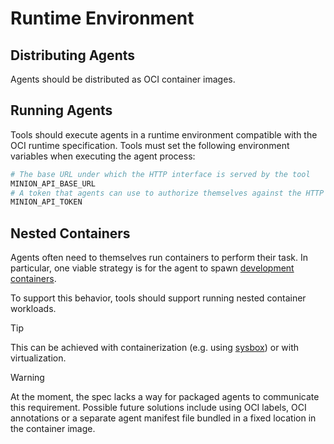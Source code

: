 # Runtime Environment

## Distributing Agents

Agents should be distributed as OCI container images.

## Running Agents

Tools should execute agents in a runtime environment compatible with the OCI runtime specification.
Tools must set the following environment variables when executing the agent process:

```sh
# The base URL under which the HTTP interface is served by the tool
MINION_API_BASE_URL
# A token that agents can use to authorize themselves against the HTTP interface
MINION_API_TOKEN
```

## Nested Containers

Agents often need to themselves run containers to perform their task.
In particular, one viable strategy is for the agent to spawn [development containers](https://containers.dev/).

To support this behavior, tools should support running nested container workloads.

> [!TIP]
> This can be achieved with containerization (e.g. using [sysbox](https://github.com/nestybox/sysbox)) or with virtualization.

> [!WARNING]
> At the moment, the spec lacks a way for packaged agents to communicate this requirement.
> Possible future solutions include using OCI labels, OCI annotations or a separate agent manifest file bundled in a fixed location in the container image.
